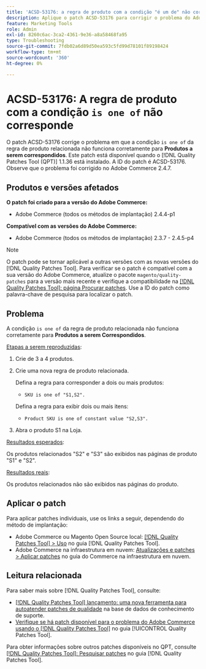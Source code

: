 ```yaml
---
title: 'ACSD-53176: a regra de produto com a condição "é um de" não corresponde'
description: Aplique o patch ACSD-53176 para corrigir o problema do Adobe Commerce em que a condição "Produtos para correspondência" da regra de produto relacionada "é um de" não funciona corretamente para "Produtos para correspondência".
feature: Marketing Tools
role: Admin
exl-id: 8260c6ac-3ca2-4361-9e36-a8a58468fa95
type: Troubleshooting
source-git-commit: 7fdb02a6d89d50ea593c5fd99d78101f89198424
workflow-type: tm+mt
source-wordcount: '360'
ht-degree: 0%

---
```


# ACSD-53176: A regra de produto com a condição `is one of` não corresponde

O patch ACSD-53176 corrige o problema em que a condição `is one of` da regra de produto relacionada não funciona corretamente para **Produtos a serem correspondidos**. Este patch está disponível quando o [!DNL Quality Patches Tool (QPT)] 1.1.36 está instalado. A ID do patch é ACSD-53176. Observe que o problema foi corrigido no Adobe Commerce 2.4.7.

## Produtos e versões afetados

**O patch foi criado para a versão do Adobe Commerce:**

* Adobe Commerce (todos os métodos de implantação) 2.4.4-p1

**Compatível com as versões do Adobe Commerce:**

* Adobe Commerce (todos os métodos de implantação) 2.3.7 - 2.4.5-p4

>[!NOTE]
>
>O patch pode se tornar aplicável a outras versões com as novas versões do [!DNL Quality Patches Tool]. Para verificar se o patch é compatível com a sua versão do Adobe Commerce, atualize o pacote `magento/quality-patches` para a versão mais recente e verifique a compatibilidade na [[!DNL Quality Patches Tool]: página Procurar patches](https://experienceleague.adobe.com/tools/commerce-quality-patches/index.html). Use a ID do patch como palavra-chave de pesquisa para localizar o patch.

## Problema

A condição `is one of` da regra de produto relacionada não funciona corretamente para **Produtos a serem Correspondidos**.

<u>Etapas a serem reproduzidas</u>:

1. Crie de 3 a 4 produtos.
1. Crie uma nova regra de produto relacionada.

   Defina a regra para corresponder a dois ou mais produtos:
   * `SKU is one of "S1,S2".`

   Defina a regra para exibir dois ou mais itens:
   * `Product SKU is one of constant value "S2,S3".`

1. Abra o produto S1 na Loja.

<u>Resultados esperados</u>:

Os produtos relacionados &quot;S2&quot; e &quot;S3&quot; são exibidos nas páginas de produto &quot;S1&quot; e &quot;S2&quot;.

<u>Resultados reais</u>:

Os produtos relacionados não são exibidos nas páginas do produto.

## Aplicar o patch

Para aplicar patches individuais, use os links a seguir, dependendo do método de implantação:

* Adobe Commerce ou Magento Open Source local: [[!DNL Quality Patches Tool] > Uso](/help/tools/quality-patches-tool/usage.md) no guia [!DNL Quality Patches Tool].
* Adobe Commerce na infraestrutura em nuvem: [Atualizações e patches > Aplicar patches](https://experienceleague.adobe.com/docs/commerce-cloud-service/user-guide/develop/upgrade/apply-patches.html) no guia do Commerce na infraestrutura em nuvem.

## Leitura relacionada

Para saber mais sobre [!DNL Quality Patches Tool], consulte:

* [[!DNL Quality Patches Tool] lançamento: uma nova ferramenta para autoatender patches de qualidade](https://experienceleague.adobe.com/en/docs/commerce-operations/tools/quality-patches-tool/quality-patches-tool-to-self-serve-quality-patches) na base de dados de conhecimento de suporte.
* [Verifique se há patch disponível para o problema do Adobe Commerce usando o  [!DNL Quality Patches Tool]](/help/tools/quality-patches-tool/patches-available-in-qpt/check-patch-for-magento-issue-with-magento-quality-patches.md) no guia [!UICONTROL Quality Patches Tool].


Para obter informações sobre outros patches disponíveis no QPT, consulte [[!DNL Quality Patches Tool]: Pesquisar patches](https://experienceleague.adobe.com/tools/commerce-quality-patches/index.html) no guia [!DNL Quality Patches Tool].
